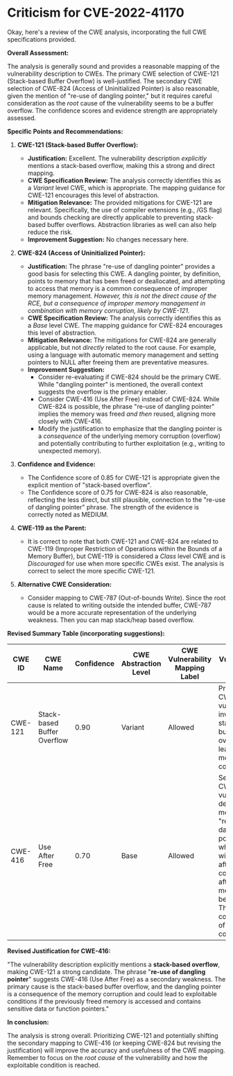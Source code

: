 # Criticism for CVE-2022-41170

Okay, here's a review of the CWE analysis, incorporating the full CWE specifications provided.

**Overall Assessment:**

The analysis is generally sound and provides a reasonable mapping of the vulnerability description to CWEs.  The primary CWE selection of CWE-121 (Stack-based Buffer Overflow) is well-justified.  The secondary CWE selection of CWE-824 (Access of Uninitialized Pointer) is also reasonable, given the mention of "re-use of dangling pointer," but it requires careful consideration as the *root* cause of the vulnerability seems to be a buffer overflow. The confidence scores and evidence strength are appropriately assessed.

**Specific Points and Recommendations:**

1.  **CWE-121 (Stack-based Buffer Overflow):**

    *   **Justification:**  Excellent. The vulnerability description *explicitly* mentions a stack-based overflow, making this a strong and direct mapping.
    *   **CWE Specification Review:** The analysis correctly identifies this as a *Variant* level CWE, which is appropriate.  The mapping guidance for CWE-121 encourages this level of abstraction.
    *   **Mitigation Relevance:** The provided mitigations for CWE-121 are relevant.  Specifically, the use of compiler extensions (e.g., /GS flag) and bounds checking are directly applicable to preventing stack-based buffer overflows.  Abstraction libraries as well can also help reduce the risk.
    *   **Improvement Suggestion:** No changes necessary here.

2.  **CWE-824 (Access of Uninitialized Pointer):**

    *   **Justification:**  The phrase "re-use of dangling pointer" provides a good basis for selecting this CWE. A dangling pointer, by definition, points to memory that has been freed or deallocated, and attempting to access that memory is a common consequence of improper memory management. *However, this is not the direct cause of the RCE, but a consequence of improper memory management in combination with memory corruption, likely by CWE-121.*
    *   **CWE Specification Review:** The analysis correctly identifies this as a *Base* level CWE.  The mapping guidance for CWE-824 encourages this level of abstraction.
    *   **Mitigation Relevance:** The mitigations for CWE-824 are generally applicable, but not *directly* related to the root cause. For example, using a language with automatic memory management and setting pointers to NULL after freeing them are preventative measures.
    *   **Improvement Suggestion:**
        *   Consider re-evaluating if CWE-824 should be the primary CWE.  While "dangling pointer" is mentioned, the overall context suggests the overflow is the primary enabler.
        *   Consider CWE-416 (Use After Free) instead of CWE-824. While CWE-824 is possible, the phrase "re-use of dangling pointer" implies the memory was freed *and then* reused, aligning more closely with CWE-416.
        *   Modify the justification to emphasize that the dangling pointer is a *consequence* of the underlying memory corruption (overflow) and potentially contributing to further exploitation (e.g., writing to unexpected memory).

3.  **Confidence and Evidence:**

    *   The Confidence score of 0.85 for CWE-121 is appropriate given the explicit mention of "stack-based overflow".
    *   The Confidence score of 0.75 for CWE-824 is also reasonable, reflecting the less direct, but still plausible, connection to the "re-use of dangling pointer" phrase. The strength of the evidence is correctly noted as MEDIUM.

4.  **CWE-119 as the Parent:**

    *   It is correct to note that both CWE-121 and CWE-824 are related to CWE-119 (Improper Restriction of Operations within the Bounds of a Memory Buffer), but CWE-119 is considered a *Class* level CWE and is *Discouraged* for use when more specific CWEs exist. The analysis is correct to select the more specific CWE-121.

5. **Alternative CWE Consideration:**

    * Consider mapping to CWE-787 (Out-of-bounds Write). Since the root cause is related to writing outside the intended buffer, CWE-787 would be a more accurate representation of the underlying weakness. Then you can map stack/heap based overflow.

**Revised Summary Table (incorporating suggestions):**

| CWE ID | CWE Name | Confidence | CWE Abstraction Level | CWE Vulnerability Mapping Label | CWE-Vulnerability Mapping Notes |
|---|---|---|---|---|---|
| CWE-121 | Stack-based Buffer Overflow | 0.90 | Variant | Allowed | Primary CWE. The vulnerability involves a stack-based buffer overflow leading to memory corruption. |
| CWE-416 | Use After Free | 0.70 | Base | Allowed | Secondary CWE. The vulnerability description mentions a "re-use of dangling pointer" which aligns with a use-after-free condition after the memory has been freed. This is a consequence of memory corruption. |

**Revised Justification for CWE-416:**

"The vulnerability description explicitly mentions a **stack-based overflow**, making CWE-121 a strong candidate. The phrase "**re-use of dangling pointer**" suggests CWE-416 (Use After Free) as a secondary weakness. The primary cause is the stack-based buffer overflow, and the dangling pointer is a consequence of the memory corruption and could lead to exploitable conditions if the previously freed memory is accessed and contains sensitive data or function pointers."

**In conclusion:**

The analysis is strong overall. Prioritizing CWE-121 and potentially shifting the secondary mapping to CWE-416 (or keeping CWE-824 but revising the justification) will improve the accuracy and usefulness of the CWE mapping. Remember to focus on the *root cause* of the vulnerability and how the exploitable condition is reached.